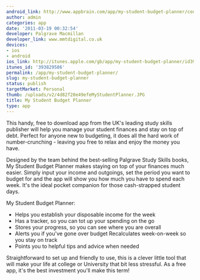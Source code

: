 ```yaml
---
android_link: http://www.appbrain.com/app/my-student-budget-planner/couk.mmtdigital.studentplanner
author: admin
categories: app
date: '2011-03-19 00:32:54'
developer: Palgrave Macmillan
developer_link: www.mmtdigital.co.uk
devices: 
- ios
- android
ios_link: http://itunes.apple.com/gb/app/my-student-budget-planner/id393829586?mt=8
itunes_id: '393829586'
permalink: /app/my-student-budget-planner/
slug: my-student-budget-planner
status: publish
targetMarket: Personal
thumb: /uploads/v2/4d82f20e49efeMyStudentPlanner.JPG
title: My Student Budget Planner
type: app
---
```


This handy, free to download app from the UK's leading study skills publisher will help you manage your student finances and stay on top of debt. Perfect for anyone new to budgeting, it does all the hard work of number-crunching - leaving you free to relax and enjoy the money you have.

Designed by the team behind the best-selling Palgrave Study Skills books, My Student Budget Planner makes staying on top of your finances much easier.
Simply input your income and outgoings, set the period you want to budget for and the app will show you how much you have to spend each week. It's the ideal pocket companion for those cash-strapped student days.

My Student Budget Planner:

- Helps you establish your disposable income for the week
- Has a tracker, so you can tot up your spending on the go
- Stores your progress, so you can see where you are overall
- Alerts you if you've gone over budget
Recalculates week-on-week so you stay on track
- Points you to helpful tips and advice when needed

Straightforward to set up and friendly to use, this is a clever little tool that will make your life at college or University that bit less stressful. As a free app, it's the best investment you'll make this term!